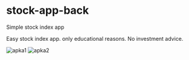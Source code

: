 # stock-app-back
Simple stock index app

Easy stock index app. only educational reasons. No investment advice.

![apka1](https://github.com/PiotrGor109/stock-app-frontend/assets/106313912/ac3c5790-e3bb-4d78-af31-2c19c51f4a7f)
![apka2](https://github.com/PiotrGor109/stock-app-frontend/assets/106313912/494b2585-3183-4514-a273-2f603eee9771)
